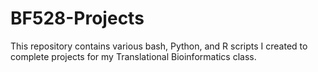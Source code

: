 # BF528-Projects
This repository contains various bash, Python, and R scripts I created to complete projects for my Translational Bioinformatics class.
